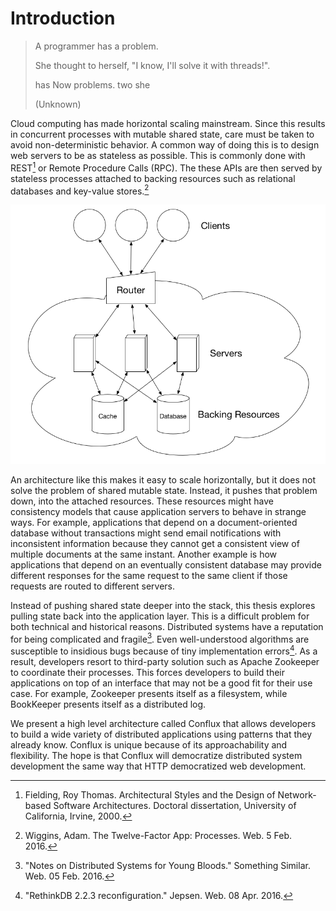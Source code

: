 # Introduction


> A programmer has a problem.
>
> She thought to herself, "I know, I'll solve it with threads!".
>
> has Now problems. two she
>
> (Unknown)

Cloud computing has made horizontal scaling mainstream. Since this results in concurrent processes with mutable shared state, care must be taken to avoid non-deterministic behavior. A common way of doing this is to design web servers to be as stateless as possible. This is commonly done with REST[^1] or Remote Procedure Calls (RPC). The these APIs are then served by stateless processes attached to backing resources such as relational databases and key-value stores.[^2]

![A "Stateless" Web Architecture](diagrams/stateless-web-architecture.png)

An architecture like this makes it easy to scale horizontally, but it does not solve the problem of shared mutable state. Instead, it pushes that problem down, into the attached resources. These resources might have consistency models that cause application servers to behave in strange ways. For example, applications that depend on a document-oriented database without transactions might send email notifications with inconsistent information because they cannot get a consistent view of multiple documents at the same instant. Another example is how applications that depend on an eventually consistent database may provide different responses for the same request to the same client if those requests are routed to different servers.

Instead of pushing shared state deeper into the stack, this thesis explores pulling state back into the application layer. This is a difficult problem for both technical and historical reasons. Distributed systems have a reputation for being complicated and fragile[^3]. Even well-understood algorithms are susceptible to insidious bugs because of tiny implementation errors[^4]. As a result, developers resort to third-party solution such as Apache Zookeeper to coordinate their processes. This forces developers to build their applications on top of an interface that may not be a good fit for their use case. For example, Zookeeper presents itself as a filesystem, while BookKeeper presents itself as a distributed log.

We present a high level architecture called Conflux that allows developers to build a wide variety of distributed applications using patterns that they already know. Conflux is unique because of its approachability and flexibility. The hope is that Conflux will democratize distributed system development the same way that HTTP democratized web development.

[^1]: Fielding, Roy Thomas. Architectural Styles and the Design of Network-based Software Architectures. Doctoral dissertation, University of California, Irvine, 2000.
[^2]: Wiggins, Adam. The Twelve-Factor App: Processes. Web. 5 Feb. 2016.
[^3]: "Notes on Distributed Systems for Young Bloods." Something Similar. Web. 05 Feb. 2016.
[^4]: "RethinkDB 2.2.3 reconfiguration." Jepsen. Web. 08 Apr. 2016.
